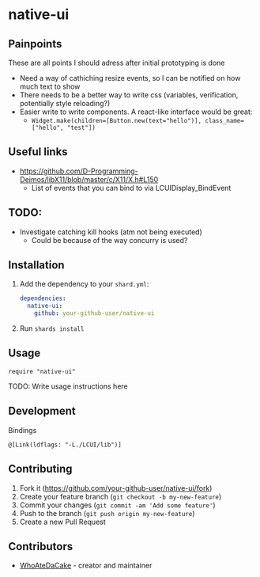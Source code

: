# native-ui

## Painpoints

These are all points I should adress after initial prototyping is done
* Need a way of cathiching resize events, so I can be notified on how much text to show
* There needs to be a better way to write css (variables, verification, potentially style reloading?)
* Easier write to write components. A react-like interface would be great:
  * `Widget.make(children=[Button.new(text="hello")], class_name=["hello", "test"])`

## Useful links

* https://github.com/D-Programming-Deimos/libX11/blob/master/c/X11/X.h#L150
  * List of events that you can bind to via LCUIDisplay_BindEvent

## TODO:

* Investigate catching kill hooks (atm not being executed)
  * Could be because of the way concurry is used?

## Installation

1. Add the dependency to your `shard.yml`:

   ```yaml
   dependencies:
     native-ui:
       github: your-github-user/native-ui
   ```

2. Run `shards install`

## Usage

```crystal
require "native-ui"
```

TODO: Write usage instructions here

## Development

Bindings
```
@[Link(ldflags: "-L./LCUI/lib")]
```

## Contributing

1. Fork it (<https://github.com/your-github-user/native-ui/fork>)
2. Create your feature branch (`git checkout -b my-new-feature`)
3. Commit your changes (`git commit -am 'Add some feature'`)
4. Push to the branch (`git push origin my-new-feature`)
5. Create a new Pull Request

## Contributors

- [WhoAteDaCake](https://github.com/your-github-user) - creator and maintainer
